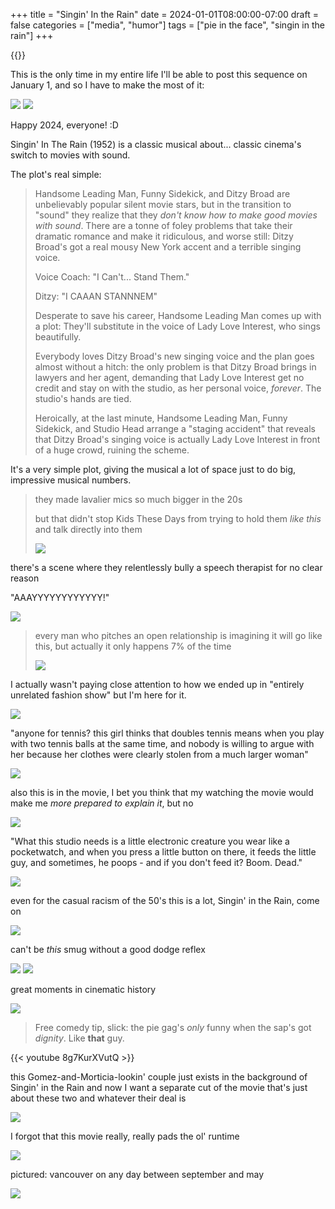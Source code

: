 +++
title = "Singin' In the Rain"
date = 2024-01-01T08:00:00-07:00
draft = false
categories = ["media", "humor"]
tags = ["pie in the face", "singin in the rain"]
+++

{{<imgwebp src="23.png">}}

<!--more-->

This is the only time in my entire life I'll be able to post this sequence on January 1, and so I have to make the most of it:

![](./23no.png)
![](./24.png)

Happy 2024, everyone! :D

Singin' In The Rain (1952) is a classic musical about... classic cinema's switch to movies with sound.

The plot's real simple:

> Handsome Leading Man, Funny Sidekick, and Ditzy Broad are unbelievably popular
silent movie stars, but in the transition to "sound" they realize that they _don't know how to make good
movies with sound_. There are a tonne of foley problems that take their dramatic romance and make it
ridiculous, and worse still: Ditzy Broad's got a real mousy New York accent and a terrible singing voice.
>
> Voice Coach: "I Can't... Stand Them."
>
> Ditzy: "I CAAAN STANNNEM"
>
> Desperate to save his career, Handsome Leading Man comes up with a plot: They'll substitute in the voice
> of Lady Love Interest, who sings beautifully.
>
> Everybody loves Ditzy Broad's new singing voice and the plan goes almost without a hitch: the only problem
> is that Ditzy Broad brings in lawyers and her agent, demanding that Lady Love Interest get no credit
> and stay on with the studio, as her personal voice, _forever_. The studio's hands are tied.
>
> Heroically, at the last minute, Handsome Leading Man, Funny Sidekick, and Studio Head arrange a
> "staging accident" that reveals that Ditzy Broad's singing voice is actually Lady Love Interest in front
> of a huge crowd, ruining the scheme.

It's a very simple plot, giving the musical a lot of space just to do big, impressive musical numbers.

> they made lavalier mics so much bigger in the 20s
>
> but that didn't stop Kids These Days from trying to hold them _like this_ and talk directly into them
>
> ![](./lav.png)


there's a scene where they relentlessly bully a speech therapist for no clear reason

"AAAYYYYYYYYYYYY!"

![](./a.png)

> every man who pitches an open relationship is imagining it will go like this, but actually it only happens 7% of the time
>
> ![](./big_finish.png)

I actually wasn't paying close attention to how we ended up in "entirely unrelated fashion show" but I'm here for it.

![](./fashion-1.png)

"anyone for tennis? this girl thinks that doubles tennis means when you play with two tennis balls at the same time, and nobody is willing to argue with her because her clothes were clearly stolen from a much larger woman"

![](./doubles.png)


also this is in the movie, I bet you think that my watching the movie would make me _more prepared to explain it_, but no

![](./wut.png)

"What this studio needs is a little electronic creature you wear like a pocketwatch, and when you press a little button on there, it feeds the little guy, and sometimes, he poops - and if you don't feed it? Boom. Dead."

![](./gotchi.png)

even for the casual racism of the 50's this is a lot, Singin' in the Rain, come on

![](./racism.png)

can't be _this_ smug without a good dodge reflex

![](./smug-1.png)
![](./smug-2.png)

great moments in cinematic history

![](./pie.png)

> Free comedy tip, slick: the pie gag's _only_ funny when the sap's got _dignity_. Like **that** guy.

{{< youtube 8g7KurXVutQ >}}

this Gomez-and-Morticia-lookin' couple just exists in the background of Singin' in the Rain and now I want a separate cut of the movie that's just about these two and whatever their deal is

![](./gomez.png)

I forgot that this movie really, really pads the ol' runtime

![](./dreams.png)

pictured: vancouver on any day between september and may

![](./rain.png)